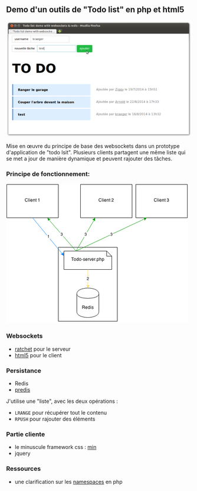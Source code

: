 ## Demo d'un outils de "Todo list" en php et html5

![screenshot](./screenshot.png "scnsht")

Mise en œuvre du principe de base des websockets dans un prototype d'application de "todo lsit". Plusieurs clients partagent une même liste qui se met a jour de manière dynamique et peuvent rajouter des tâches.

### Principe de fonctionnement:

![diag](./diagramme-todo.png "diag")

### Websockets
- [ratchet](http://socketo.me/docs/hello-world) pour le serveur
- [html5](http://www.websocket.org/aboutwebsocket.html) pour le client

### Persistance
- Redis
- [predis](https://github.com/nrk/predis)

J'utilise une "liste", avec les deux opérations :
- `LRANGE` pour récupérer tout le contenu
- `RPUSH` pour rajouter des éléments

### Partie cliente
- le minuscule framework css : [min](http://minfwk.com/)
- jquery

### Ressources
- une clarification sur les [namespaces](https://jtreminio.com/2012/10/composer-namespaces-in-5-minutes/) en php 
